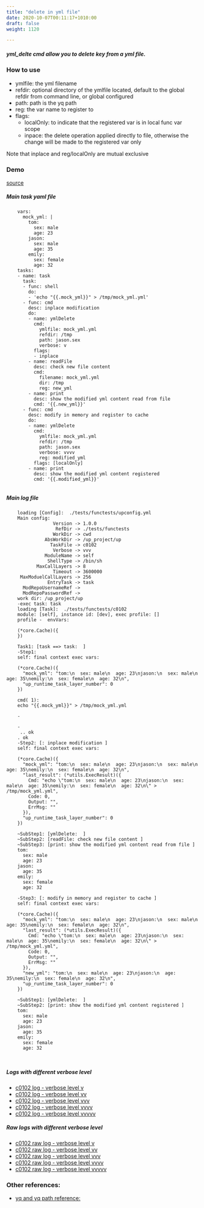 ```yaml
---
title: "delete in yml file"
date: 2020-10-07T00:11:17+1010:00
draft: false
weight: 1120

---
```


##### yml_delte cmd allow you to delete key from a yml file.


### How to use


* ymlfile: the yml filename
* refdir: optional directory of the ymlfile located, default to the global refdir from command line, or global configured
* path: path is the yq path
* reg: the var name to register to
* flags:
  * localOnly: to indicate that the registered var is in local func var scope
  * inpace: the delete operation applied directly to file, otherwise the change will be made to the registered var only

Note that inplace and reg/localOnly are mutual exclusive











### Demo








[source](https://github.com/upcmd/up/blob/master/tests/functests/c0102.yml)

##### Main task yaml file
```
    vars:
      mock_yml: |
        tom:
          sex: male
          age: 23
        jason:
          sex: male
          age: 35
        emily:
          sex: female
          age: 32
    tasks:
    - name: task
      task:
      - func: shell
        do:
        - 'echo "{{.mock_yml}}" > /tmp/mock_yml.yml'
      - func: cmd
        desc: inplace modification
        do:
        - name: ymlDelete
          cmd:
            ymlfile: mock_yml.yml
            refdir: /tmp
            path: jason.sex
            verbose: v
          flags:
          - inplace
        - name: readFile
          desc: check new file content
          cmd:
            filename: mock_yml.yml
            dir: /tmp
            reg: new_yml
        - name: print
          desc: show the modified yml content read from file
          cmd: '{{.new_yml}}'
      - func: cmd
        desc: modify in memory and register to cache
        do:
        - name: ymlDelete
          cmd:
            ymlfile: mock_yml.yml
            refdir: /tmp
            path: jason.sex
            verbose: vvvv
            reg: modified_yml
          flags: [localOnly]
        - name: print
          desc: show the modified yml content registered
          cmd: '{{.modified_yml}}'
    
```
##### Main log file
```
    loading [Config]:  ./tests/functests/upconfig.yml
    Main config:
                 Version -> 1.0.0
                  RefDir -> ./tests/functests
                 WorkDir -> cwd
              AbsWorkDir -> /up_project/up
                TaskFile -> c0102
                 Verbose -> vvv
              ModuleName -> self
               ShellType -> /bin/sh
           MaxCallLayers -> 8
                 Timeout -> 3600000
     MaxModuelCallLayers -> 256
               EntryTask -> task
      ModRepoUsernameRef -> 
      ModRepoPasswordRef -> 
    work dir: /up_project/up
    -exec task: task
    loading [Task]:  ./tests/functests/c0102
    module: [self], instance id: [dev], exec profile: []
    profile -  envVars:
    
    (*core.Cache)({
    })
    
    Task1: [task ==> task:  ]
    -Step1:
    self: final context exec vars:
    
    (*core.Cache)({
      "mock_yml": "tom:\n  sex: male\n  age: 23\njason:\n  sex: male\n  age: 35\nemily:\n  sex: female\n  age: 32\n",
      "up_runtime_task_layer_number": 0
    })
    
    cmd( 1):
    echo "{{.mock_yml}}" > /tmp/mock_yml.yml
    
    -
    
    -
     .. ok
    . ok
    -Step2: [: inplace modification ]
    self: final context exec vars:
    
    (*core.Cache)({
      "mock_yml": "tom:\n  sex: male\n  age: 23\njason:\n  sex: male\n  age: 35\nemily:\n  sex: female\n  age: 32\n",
      "last_result": (*utils.ExecResult)({
        Cmd: "echo \"tom:\n  sex: male\n  age: 23\njason:\n  sex: male\n  age: 35\nemily:\n  sex: female\n  age: 32\n\" > /tmp/mock_yml.yml",
        Code: 0,
        Output: "",
        ErrMsg: ""
      }),
      "up_runtime_task_layer_number": 0
    })
    
    ~SubStep1: [ymlDelete:  ]
    ~SubStep2: [readFile: check new file content ]
    ~SubStep3: [print: show the modified yml content read from file ]
    tom:
      sex: male
      age: 23
    jason:
      age: 35
    emily:
      sex: female
      age: 32
    
    -Step3: [: modify in memory and register to cache ]
    self: final context exec vars:
    
    (*core.Cache)({
      "mock_yml": "tom:\n  sex: male\n  age: 23\njason:\n  sex: male\n  age: 35\nemily:\n  sex: female\n  age: 32\n",
      "last_result": (*utils.ExecResult)({
        Cmd: "echo \"tom:\n  sex: male\n  age: 23\njason:\n  sex: male\n  age: 35\nemily:\n  sex: female\n  age: 32\n\" > /tmp/mock_yml.yml",
        Code: 0,
        Output: "",
        ErrMsg: ""
      }),
      "new_yml": "tom:\n  sex: male\n  age: 23\njason:\n  age: 35\nemily:\n  sex: female\n  age: 32\n",
      "up_runtime_task_layer_number": 0
    })
    
    ~SubStep1: [ymlDelete:  ]
    ~SubStep2: [print: show the modified yml content registered ]
    tom:
      sex: male
      age: 23
    jason:
      age: 35
    emily:
      sex: female
      age: 32
    
    
```


##### Logs with different verbose level
* [c0102 log - verbose level v](../../logs/c0102_v)
* [c0102 log - verbose level vv](../../logs/c0102_vv)
* [c0102 log - verbose level vvv](../../logs/c0102_vvvv)
* [c0102 log - verbose level vvvv](../../logs/c0102_vvvv)
* [c0102 log - verbose level vvvvv](../../logs/c0102_vvvvv)

##### Raw logs with different verbose level
* [c0102 raw log - verbose level v](../../reflogs/c0102_v.log)
* [c0102 raw log - verbose level vv](../../reflogs/c0102_vv.log)
* [c0102 raw log - verbose level vvv](../../reflogs/c0102_vvv.log)
* [c0102 raw log - verbose level vvvv](../../reflogs/c0102_vvvv.log)
* [c0102 raw log - verbose level vvvvv](../../reflogs/c0102_vvvvv.log)








### Other references:
* [yq and yq path reference:](https://github.com/mikefarah/yq)
